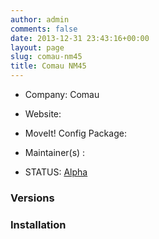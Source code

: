 ```yaml
---
author: admin
comments: false
date: 2013-12-31 23:43:16+00:00
layout: page
slug: comau-nm45
title: Comau NM45
---
```



	
  * Company: Comau

	
  * Website:

	
  * MoveIt! Config Package:

	
  * Maintainer(s) :

	
  * STATUS: [Alpha](/about/moveit-status#status-code-robots)




### Versions








### Installation






